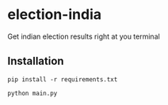 # election-india
Get indian election results right at you terminal


## Installation

```
pip install -r requirements.txt

python main.py

```
